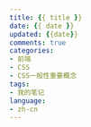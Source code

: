 ```yaml
---
title: {{ title }}
date: {{ date }}
updated: {{date}}
comments: true
categories: 
- 前端
- CSS
- CSS一般性重要概念
tags:
- 我的笔记
language: 
- zh-cn
---
```


